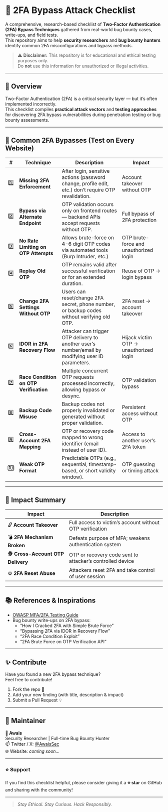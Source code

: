 # 🔐 2FA Bypass Attack Checklist

A comprehensive, research-based checklist of **Two-Factor Authentication (2FA) Bypass Techniques** gathered from real-world bug bounty cases, write-ups, and field tests.  
This repository aims to help **security researchers** and **bug bounty hunters** identify common 2FA misconfigurations and bypass methods.

> ⚠️ **Disclaimer:** This repository is for educational and ethical testing purposes only.  
> Do **not** use this information for unauthorized or illegal activities.

---

## 🧭 Overview

Two-Factor Authentication (2FA) is a critical security layer — but it’s often implemented incorrectly.  
This checklist compiles **practical attack vectors** and **testing approaches** for discovering 2FA bypass vulnerabilities during penetration testing or bug bounty assessments.

---

## 🚀 Common 2FA Bypasses (Test on Every Website)

| # | Technique | Description | Impact |
|:-:|------------|--------------|---------|
| 1️⃣ | **Missing 2FA Enforcement** | After login, sensitive actions (password change, profile edit, etc.) don’t require OTP revalidation. | Account takeover without OTP |
| 2️⃣ | **Bypass via Alternate Endpoint** | OTP validation occurs only on frontend routes — backend APIs accept requests without OTP. | Full bypass of 2FA protection |
| 3️⃣ | **No Rate Limiting on OTP Attempts** | Allows brute-force on 4-6 digit OTP codes via automated tools (Burp Intruder, etc.) | OTP brute-force and unauthorized login |
| 4️⃣ | **Replay Old OTP** | OTP remains valid after successful verification or for an extended duration. | Reuse of OTP → login bypass |
| 5️⃣ | **Change 2FA Settings Without OTP** | Users can reset/change 2FA secret, phone number, or backup codes without verifying old OTP. | 2FA reset → account takeover |
| 6️⃣ | **IDOR in 2FA Recovery Flow** | Attacker can trigger OTP delivery to another user’s number/email by modifying user ID parameters. | Hijack victim OTP → unauthorized login |
| 7️⃣ | **Race Condition on OTP Verification** | Multiple concurrent OTP requests processed incorrectly, allowing bypass or desync. | OTP validation bypass |
| 8️⃣ | **Backup Code Misuse** | Backup codes not properly invalidated or generated without proper validation. | Persistent access without OTP |
| 9️⃣ | **Cross-Account 2FA Mapping** | OTP or recovery code mapped to wrong identifier (email instead of user ID). | Access to another user’s 2FA token |
| 🔟 | **Weak OTP Format** | Predictable OTPs (e.g., sequential, timestamp-based, or short validity window). | OTP guessing or timing attack |

---

## 🧩 Impact Summary

| Impact | Description |
|--------|--------------|
| 🔓 **Account Takeover** | Full access to victim’s account without OTP verification |
| 💣 **2FA Mechanism Broken** | Defeats purpose of MFA; weakens authentication system |
| 🕵️ **Cross-Account OTP Delivery** | OTP or recovery code sent to attacker’s controlled device |
| ⚙️ **2FA Reset Abuse** | Attackers reset 2FA and take control of user session |

---

## 📚 References & Inspirations

- [OWASP MFA/2FA Testing Guide](https://owasp.org/www-project-web-security-testing-guide/)
- Bug bounty write-ups on 2FA bypass:
  - “How I Cracked 2FA with Simple Brute Force”
  - “Bypassing 2FA via IDOR in Recovery Flow”
  - “2FA Race Condition Exploit”
  - “2FA Brute Force on OTP Verification API”

---

## ✨ Contribute

Have you found a new 2FA bypass technique?  
Feel free to contribute!

1. Fork the repo 🍴  
2. Add your new finding (with title, description & impact)  
3. Submit a Pull Request 💡  

---

## 🧠 Maintainer

**👤 Awais**  
Security Researcher | Full-time Bug Bounty Hunter  
📫 Twitter / X: [@AwaisSec](#)  
🌐 Website: *coming soon...*

---

### ⭐ Support
If you find this checklist helpful, please consider giving it a **⭐ star** on GitHub and sharing with the community!

---

> _Stay Ethical. Stay Curious. Hack Responsibly._

